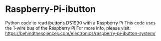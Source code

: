 # Raspberry-Pi-ibutton
Python code to read ibuttons DS1990 with a Raspberry Pi
This code uses the 1-wire bus of the Raspberry Pi
For more info, please visit:
https://behindthesciences.com/electronics/raspberry-pi-ibutton-system/
